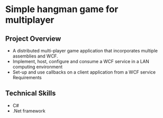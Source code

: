 # Simple hangman game for multiplayer

## Project Overview

- A distributed multi-player game application that incorporates multiple assemblies and WCF.
- Implement, host, configure and consume a WCF service in a LAN computing environment
- Set-up and use callbacks on a client application from a WCF service Requirements

## Technical Skills

- C#
- .Net framework
